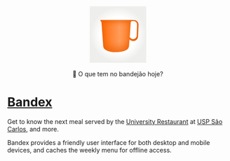 <p align="center">
  <a href="https://bandex.netlify.app/">
    <img alt="Bandex" src="public/apple-touch-icon.png" width="129" />
  </a>
</p>

<p align="center">🍴 O que tem no bandejão hoje?</p>

# [Bandex](https://bandex.netlify.app)

Get to know the next meal served by the [University Restaurant](https://www.puspsc.usp.br/cardapio/) at [USP São Carlos](https://www.saocarlos.usp.br/), and more.

Bandex provides a friendly user interface for both desktop and mobile devices, and caches the weekly menu for offline access.
